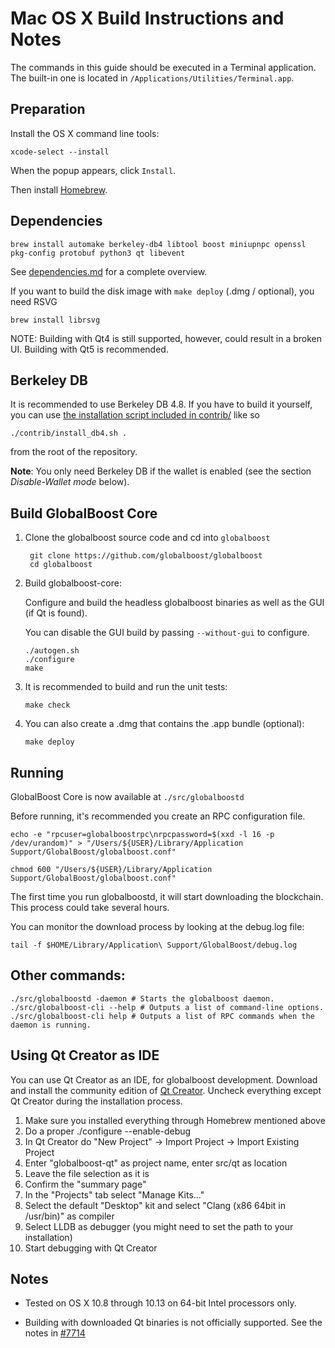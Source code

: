 Mac OS X Build Instructions and Notes
====================================
The commands in this guide should be executed in a Terminal application.
The built-in one is located in `/Applications/Utilities/Terminal.app`.

Preparation
-----------
Install the OS X command line tools:

`xcode-select --install`

When the popup appears, click `Install`.

Then install [Homebrew](https://brew.sh).

Dependencies
----------------------

    brew install automake berkeley-db4 libtool boost miniupnpc openssl pkg-config protobuf python3 qt libevent

See [dependencies.md](dependencies.md) for a complete overview.

If you want to build the disk image with `make deploy` (.dmg / optional), you need RSVG

    brew install librsvg

NOTE: Building with Qt4 is still supported, however, could result in a broken UI. Building with Qt5 is recommended.

Berkeley DB
-----------
It is recommended to use Berkeley DB 4.8. If you have to build it yourself,
you can use [the installation script included in contrib/](/contrib/install_db4.sh)
like so

```shell
./contrib/install_db4.sh .
```

from the root of the repository.

**Note**: You only need Berkeley DB if the wallet is enabled (see the section *Disable-Wallet mode* below).

Build GlobalBoost Core
------------------------

1. Clone the globalboost source code and cd into `globalboost`

        git clone https://github.com/globalboost/globalboost
        cd globalboost

2.  Build globalboost-core:

    Configure and build the headless globalboost binaries as well as the GUI (if Qt is found).

    You can disable the GUI build by passing `--without-gui` to configure.

        ./autogen.sh
        ./configure
        make

3.  It is recommended to build and run the unit tests:

        make check

4.  You can also create a .dmg that contains the .app bundle (optional):

        make deploy

Running
-------

GlobalBoost Core is now available at `./src/globalboostd`

Before running, it's recommended you create an RPC configuration file.

    echo -e "rpcuser=globalboostrpc\nrpcpassword=$(xxd -l 16 -p /dev/urandom)" > "/Users/${USER}/Library/Application Support/GlobalBoost/globalboost.conf"

    chmod 600 "/Users/${USER}/Library/Application Support/GlobalBoost/globalboost.conf"

The first time you run globalboostd, it will start downloading the blockchain. This process could take several hours.

You can monitor the download process by looking at the debug.log file:

    tail -f $HOME/Library/Application\ Support/GlobalBoost/debug.log

Other commands:
-------

    ./src/globalboostd -daemon # Starts the globalboost daemon.
    ./src/globalboost-cli --help # Outputs a list of command-line options.
    ./src/globalboost-cli help # Outputs a list of RPC commands when the daemon is running.

Using Qt Creator as IDE
------------------------
You can use Qt Creator as an IDE, for globalboost development.
Download and install the community edition of [Qt Creator](https://www.qt.io/download/).
Uncheck everything except Qt Creator during the installation process.

1. Make sure you installed everything through Homebrew mentioned above
2. Do a proper ./configure --enable-debug
3. In Qt Creator do "New Project" -> Import Project -> Import Existing Project
4. Enter "globalboost-qt" as project name, enter src/qt as location
5. Leave the file selection as it is
6. Confirm the "summary page"
7. In the "Projects" tab select "Manage Kits..."
8. Select the default "Desktop" kit and select "Clang (x86 64bit in /usr/bin)" as compiler
9. Select LLDB as debugger (you might need to set the path to your installation)
10. Start debugging with Qt Creator

Notes
-----

* Tested on OS X 10.8 through 10.13 on 64-bit Intel processors only.

* Building with downloaded Qt binaries is not officially supported. See the notes in [#7714](https://github.com/globalboost/globalboost/issues/7714)
